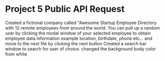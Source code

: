 # Project 5 Public API Request
 Created a fictional company called "Awesome Startup Employee Directory with 12 remote employees from around the world. 
 You can pull up a random user by clicking the modal window of your selected employee to obtain employee data information example location, birthdate, phone etc... and move to the next file by clicking the next button
 Created a search bar window to search for user of choice. 
changed the background body color from white